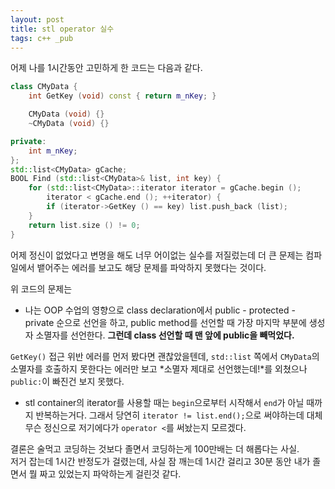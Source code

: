 ```yaml
---
layout: post
title: stl operator 실수
tags: c++ _pub
---
```


어제 나를 1시간동안 고민하게 한 코드는 다음과 같다.

```cpp
class CMyData {
    int GetKey (void) const { return m_nKey; }

    CMyData (void) {}
    ~CMyData (void) {}

private:
    int m_nKey;
};
std::list<CMyData> gCache;
BOOL Find (std::list<CMyData>& list, int key) {
    for (std::list<CMyData>::iterator iterator = gCache.begin ();
        iterator < gCache.end (); ++iterator) {
        if (iterator->GetKey () == key) list.push_back (list);
    }
    return list.size () != 0;
}
```

어제 정신이 없었다고 변명을 해도 너무 어이없는 실수를 저질렀는데 더 큰 문제는 컴파일에서 뱉어주는 에러를 보고도 해당 문제를 파악하지 못했다는 것이다.

위 코드의 문제는

* 나는 OOP 수업의 영향으로 class declaration에서 public - protected - private 순으로 선언을 하고, public method를 선언할 때 가장 마지막 부분에 생성자 소멸자를 선언한다. **그런데 class 선언할 때 맨 앞에 public을 빼먹었다.**

`GetKey()` 접근 위반 에러를 먼저 봤다면 괜찮았을텐데, `std::list` 쪽에서 `CMyData`의 소멸자를 호출하지 못한다는 에러만 보고 *소멸자 제대로 선언했는데!*를 외쳤으나 `public:`이 빠진건 보지 못했다.

* stl container의 iterator를 사용할 때는 `begin`으로부터 시작해서 `end`가 아닐 때까지 반복하는거다. 그래서 당연히 `iterator != list.end();`으로 써야하는데 대체 무슨 정신으로 저기에다가 `operator <`를 써놨는지 모르겠다.

결론은 술먹고 코딩하는 것보다 졸면서 코딩하는게 100만배는 더 해롭다는 사실.  
저거 잡는데 1시간 반정도가 걸렸는데, 사실 잠 깨는데 1시간 걸리고 30분 동안 내가 졸면서 뭘 짜고 있었는지 파악하는게 걸린것 같다.